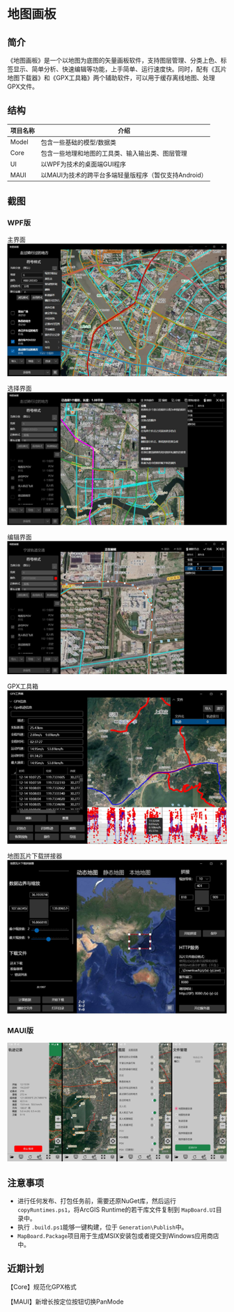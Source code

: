 # 地图画板

## 简介

《地图画板》是一个以地图为底图的矢量画板软件，支持图层管理、分类上色、标签显示、简单分析、快速编辑等功能，上手简单、运行速度快。同时，配有《瓦片地图下载器》和《GPX工具箱》两个辅助软件，可以用于缓存离线地图、处理GPX文件。

## 结构

| 项目名称 | 介绍                                                  |
| -------- | ----------------------------------------------------- |
| Model    | 包含一些基础的模型/数据类                             |
| Core     | 包含一些地理和地图的工具类、输入输出类、图层管理      |
| UI       | 以WPF为技术的桌面端GUI程序                            |
| MAUI     | 以MAUI为技术的跨平台多端轻量版程序（暂仅支持Android） |

## 截图

### WPF版

主界面
![](imgs/MapBoard_1.jpg)

选择界面
![](imgs/MapBoard_2.jpg)

编辑界面
![](imgs/MapBoard_3.jpg)

GPX工具箱
![](imgs/GpxToolBox.jpg)

地图瓦片下载拼接器
![](imgs/TileDownloaderSplicer.jpg)

### MAUI版

![](imgs/MAUI.jpg)

## 注意事项

- 进行任何发布、打包任务前，需要还原NuGet库，然后运行 `copyRuntimes.ps1`，将ArcGIS Runtime的若干库文件复制到 `MapBoard.UI`目录中。
- 执行 `.build.ps1`能够一键构建，位于 `Generation\Publish`中。
- `MapBoard.Package`项目用于生成MSIX安装包或者提交到Windows应用商店中。

## 近期计划

【Core】规范化GPX格式

【MAUI】新增长按定位按钮切换PanMode